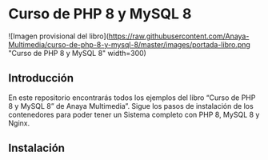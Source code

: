 # Curso de PHP 8 y MySQL 8
![Imagen provisional del libro](https://raw.githubusercontent.com/Anaya-Multimedia/curso-de-php-8-y-mysql-8/master/images/portada-libro.png "Curso de PHP 8 y MySQL 8" width=300)
## Introducción
En este repositorio encontrarás todos los ejemplos del libro “Curso de PHP 8 y MySQL 8” de Anaya Multimedia”. Sigue los pasos de instalación de los contenedores para poder tener un Sistema completo con PHP 8, MySQL 8 y Nginx.
## Instalación
